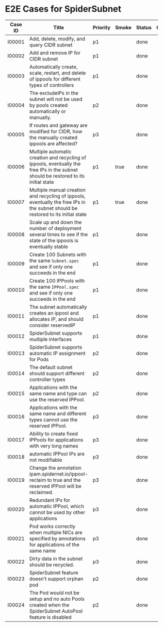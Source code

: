 # E2E Cases for SpiderSubnet

| Case ID | Title                                                                                                                               | Priority | Smoke | Status  | Other |
|---------|-------------------------------------------------------------------------------------------------------------------------------------|----------|-------|---------|-------|
| I00001  | Add, delete, modify, and query CIDR subnet                                                                                          | p1       |       | done    |       |
| I00002  | Add and remove IP for CIDR subnet                                                                                                   | p1       |       | done    |       |
| I00003  | Automatically create, scale, restart, and delete of ippools for different types of controllers                                      | p1       |       | done    |       |
| I00004  | The excludeIPs in the subnet will not be used by pools created automatically or manually.                                           | p2       |       | done    |       |
| I00005  | If routes and gateway are modified for CIDR, how the manually created ippools are affected?                                         | p3       |       | done    |       |
| I00006  | Multiple automatic creation and recycling of ippools, eventually the free IPs in the subnet should be restored to its initial state | p1       | true  | done    |       |
| I00007  | Multiple manual creation and recycling of ippools, eventually the free IPs in the subnet should be restored to its initial state    | p1       | true  | done    |       |
| I00008  | Scale up and down the number of deployment several times to see if the state of the ippools is eventually stable                    | p1       |       | done    |       |
| I00009  | Create 100 Subnets with the same `Subnet.spec` and see if only one succeeds in the end                                              | p1       |       | done    |       |
| I00010  | Create 100 IPPools with the same `IPPool.spec` and see if only one succeeds in the end                                              | p1       |       | done    |       |
| I00011  | The subnet automatically creates an ippool and allocates IP, and should consider reservedIP                                         | p1       |       | done    |       |
| I00012  | SpiderSubnet supports multiple interfaces                                                                                           | p1       |       | done    |       |
| I00013  | SpiderSubnet supports automatic IP assignment for Pods                                                                              | p2       |       | done    |       |
| I00014  | The default subnet should support different controller types                                                                        | p2       |       | done    |       |
| I00015  | Applications with the same name and type can use the reserved IPPool.                                                               | p2       |       | done    |       |
| I00016  | Applications with the same name and different types cannot use the reserved IPPool.                                                 | p3       |       | done    |       |
| I00017  | Ability to create fixed IPPools for applications with very long names                                                               | p3       |       | done    |       |
| I00018  | automatic IPPool IPs are not modifiable                                                                                             | p3       |       | done    |       |
| I00019  | Change the annotation ipam.spidernet.io/ippool-reclaim to true and the reserved IPPool will be reclaimed.                           | p3       |       | done    |       |
| I00020  | Redundant IPs for automatic IPPool, which cannot be used by other applications                                                      | p3       |       | done    |       |
| I00021  | Pod works correctly when multiple NICs are specified by annotations for applications of the same name                               | p3       |       | done    |       |
| I00022  | Dirty data in the subnet should be recycled.                                                                                        | p3       |       | done    |       |
| I00023  | SpiderSubnet feature doesn't support orphan pod                                                                                     | p2       |       | done    |       |
| I00024  | The Pod would not be setup and no auto Pools created when the SpiderSubnet AutoPool feature is disabled                             | p2       |       | done    |       |
